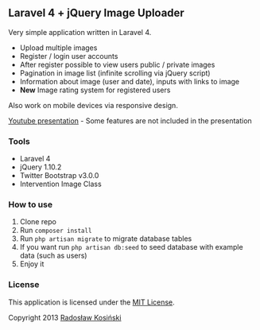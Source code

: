 ## Laravel 4 + jQuery Image Uploader

Very simple application written in Laravel 4.
- Upload multiple images
- Register / login user accounts
- After register possible to view users public / private images
- Pagination in image list (infinite scrolling via jQuery script)
- Information about image (user and date), inputs with links to image
- **New** Image rating system for registered users

Also work on mobile devices via responsive design.

[Youtube presentation](http://www.youtube.com/watch?v=3lrkrJQlNJ0) - Some features are not included in the presentation

### Tools

- Laravel 4
- jQuery 1.10.2
- Twitter Bootstrap v3.0.0
- Intervention Image Class

### How to use

1. Clone repo
2. Run `composer install`
3. Run `php artisan migrate` to migrate database tables
3. If you want run `php artisan db:seed` to seed database with example data (such as users)
4. Enjoy it

### License

This application is licensed under the [MIT License](http://opensource.org/licenses/MIT).

Copyright 2013 [Radosław Kosiński](http://rkosinski.pl/)
